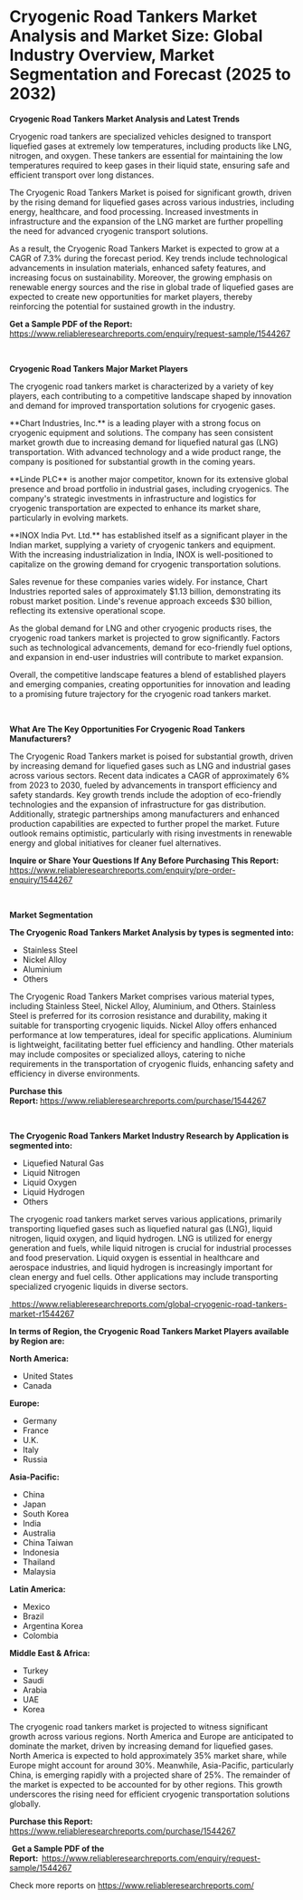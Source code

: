 <p><h1>Cryogenic Road Tankers Market Analysis and Market Size: Global Industry Overview, Market Segmentation and Forecast (2025 to 2032)</h1></p><p><strong>Cryogenic Road Tankers Market Analysis and Latest Trends</strong></p>
<p><p>Cryogenic road tankers are specialized vehicles designed to transport liquefied gases at extremely low temperatures, including products like LNG, nitrogen, and oxygen. These tankers are essential for maintaining the low temperatures required to keep gases in their liquid state, ensuring safe and efficient transport over long distances.</p><p>The Cryogenic Road Tankers Market is poised for significant growth, driven by the rising demand for liquefied gases across various industries, including energy, healthcare, and food processing. Increased investments in infrastructure and the expansion of the LNG market are further propelling the need for advanced cryogenic transport solutions.</p><p>As a result, the Cryogenic Road Tankers Market is expected to grow at a CAGR of 7.3% during the forecast period. Key trends include technological advancements in insulation materials, enhanced safety features, and increasing focus on sustainability. Moreover, the growing emphasis on renewable energy sources and the rise in global trade of liquefied gases are expected to create new opportunities for market players, thereby reinforcing the potential for sustained growth in the industry.</p></p>
<p><strong>Get a Sample PDF of the Report:&nbsp;</strong> <a href="https://www.reliableresearchreports.com/enquiry/request-sample/1544267?utm_campaign=2263&utm_medium=2&utm_source=Github&utm_content=ia&utm_term=17022025&utm_id=cryogenic-road-tankers">https://www.reliableresearchreports.com/enquiry/request-sample/1544267</a></p>
<p>&nbsp;</p>
<p><strong>Cryogenic Road Tankers Major Market Players</strong></p>
<p><p>The cryogenic road tankers market is characterized by a variety of key players, each contributing to a competitive landscape shaped by innovation and demand for improved transportation solutions for cryogenic gases.</p><p>**Chart Industries, Inc.** is a leading player with a strong focus on cryogenic equipment and solutions. The company has seen consistent market growth due to increasing demand for liquefied natural gas (LNG) transportation. With advanced technology and a wide product range, the company is positioned for substantial growth in the coming years.</p><p>**Linde PLC** is another major competitor, known for its extensive global presence and broad portfolio in industrial gases, including cryogenics. The company's strategic investments in infrastructure and logistics for cryogenic transportation are expected to enhance its market share, particularly in evolving markets.</p><p>**INOX India Pvt. Ltd.** has established itself as a significant player in the Indian market, supplying a variety of cryogenic tankers and equipment. With the increasing industrialization in India, INOX is well-positioned to capitalize on the growing demand for cryogenic transportation solutions.</p><p>Sales revenue for these companies varies widely. For instance, Chart Industries reported sales of approximately $1.13 billion, demonstrating its robust market position. Linde's revenue approach exceeds $30 billion, reflecting its extensive operational scope. </p><p>As the global demand for LNG and other cryogenic products rises, the cryogenic road tankers market is projected to grow significantly. Factors such as technological advancements, demand for eco-friendly fuel options, and expansion in end-user industries will contribute to market expansion. </p><p>Overall, the competitive landscape features a blend of established players and emerging companies, creating opportunities for innovation and leading to a promising future trajectory for the cryogenic road tankers market.</p></p>
<p>&nbsp;</p>
<p><strong>What Are The Key Opportunities For Cryogenic Road Tankers Manufacturers?</strong></p>
<p><p>The Cryogenic Road Tankers market is poised for substantial growth, driven by increasing demand for liquefied gases such as LNG and industrial gases across various sectors. Recent data indicates a CAGR of approximately 6% from 2023 to 2030, fueled by advancements in transport efficiency and safety standards. Key growth trends include the adoption of eco-friendly technologies and the expansion of infrastructure for gas distribution. Additionally, strategic partnerships among manufacturers and enhanced production capabilities are expected to further propel the market. Future outlook remains optimistic, particularly with rising investments in renewable energy and global initiatives for cleaner fuel alternatives.</p></p>
<p><strong>Inquire or Share Your Questions If Any Before Purchasing This Report:</strong> <a href="https://www.reliableresearchreports.com/enquiry/pre-order-enquiry/1544267?utm_campaign=2263&utm_medium=2&utm_source=Github&utm_content=ia&utm_term=17022025&utm_id=cryogenic-road-tankers">https://www.reliableresearchreports.com/enquiry/pre-order-enquiry/1544267</a></p>
<p>&nbsp;</p>
<p><strong>Market Segmentation</strong></p>
<p><strong>The Cryogenic Road Tankers Market Analysis by types is segmented into:</strong></p>
<p><ul><li>Stainless Steel</li><li>Nickel Alloy</li><li>Aluminium</li><li>Others</li></ul></p>
<p><p>The Cryogenic Road Tankers Market comprises various material types, including Stainless Steel, Nickel Alloy, Aluminium, and Others. Stainless Steel is preferred for its corrosion resistance and durability, making it suitable for transporting cryogenic liquids. Nickel Alloy offers enhanced performance at low temperatures, ideal for specific applications. Aluminium is lightweight, facilitating better fuel efficiency and handling. Other materials may include composites or specialized alloys, catering to niche requirements in the transportation of cryogenic fluids, enhancing safety and efficiency in diverse environments.</p></p>
<p><strong>Purchase this Report:&nbsp;</strong><a href="https://www.reliableresearchreports.com/purchase/1544267?utm_campaign=2263&utm_medium=2&utm_source=Github&utm_content=ia&utm_term=17022025&utm_id=cryogenic-road-tankers">https://www.reliableresearchreports.com/purchase/1544267</a></p>
<p>&nbsp;</p>
<p><strong>The Cryogenic Road Tankers Market Industry Research by Application is segmented into:</strong></p>
<p><ul><li>Liquefied Natural Gas</li><li>Liquid Nitrogen</li><li>Liquid Oxygen</li><li>Liquid Hydrogen</li><li>Others</li></ul></p>
<p><p>The cryogenic road tankers market serves various applications, primarily transporting liquefied gases such as liquefied natural gas (LNG), liquid nitrogen, liquid oxygen, and liquid hydrogen. LNG is utilized for energy generation and fuels, while liquid nitrogen is crucial for industrial processes and food preservation. Liquid oxygen is essential in healthcare and aerospace industries, and liquid hydrogen is increasingly important for clean energy and fuel cells. Other applications may include transporting specialized cryogenic liquids in diverse sectors.</p></p>
<p><a href="https://www.reliableresearchreports.com/global-cryogenic-road-tankers-market-r1544267?utm_campaign=2263&utm_medium=2&utm_source=Github&utm_content=ia&utm_term=17022025&utm_id=cryogenic-road-tankers">&nbsp;https://www.reliableresearchreports.com/global-cryogenic-road-tankers-market-r1544267</a></p>
<p><strong>In terms of Region, the Cryogenic Road Tankers Market Players available by Region are:</strong></p>
<p>
    <p> <strong> North America: </strong>
        <ul>
            <li>United States</li>
            <li>Canada</li>
        </ul>
        </p> 
    <p> <strong> Europe: </strong>
        <ul>
            <li>Germany</li>
            <li>France</li>
            <li>U.K.</li>
            <li>Italy</li>
            <li>Russia</li>
        </ul>
        </p> 
    <p> <strong> Asia-Pacific: </strong>
        <ul>
            <li>China</li>
            <li>Japan</li>
            <li>South Korea</li>
            <li>India</li>
            <li>Australia</li>
            <li>China Taiwan</li>
            <li>Indonesia</li>
            <li>Thailand</li>
            <li>Malaysia</li>
        </ul>
        </p> 
    <p> <strong> Latin America: </strong>
        <ul>
            <li>Mexico</li>
            <li>Brazil</li>
            <li>Argentina Korea</li>
            <li>Colombia</li>
        </ul>
        </p> 
    <p> <strong> Middle East & Africa: </strong>
        <ul>
            <li>Turkey</li>
            <li>Saudi</li>
            <li>Arabia</li>
            <li>UAE</li>
            <li>Korea</li>
        </ul>
    </p>
    </p>
<p><p>The cryogenic road tankers market is projected to witness significant growth across various regions. North America and Europe are anticipated to dominate the market, driven by increasing demand for liquefied gases. North America is expected to hold approximately 35% market share, while Europe might account for around 30%. Meanwhile, Asia-Pacific, particularly China, is emerging rapidly with a projected share of 25%. The remainder of the market is expected to be accounted for by other regions. This growth underscores the rising need for efficient cryogenic transportation solutions globally.</p></p>
<p><strong>Purchase this Report: </strong><a href="https://www.reliableresearchreports.com/purchase/1544267?utm_campaign=2263&utm_medium=2&utm_source=Github&utm_content=ia&utm_term=17022025&utm_id=cryogenic-road-tankers">https://www.reliableresearchreports.com/purchase/1544267</a></p>
<p>&nbsp;<strong>Get a Sample PDF of the Report:&nbsp;&nbsp;</strong><a href="https://www.reliableresearchreports.com/enquiry/request-sample/1544267?utm_campaign=2263&utm_medium=2&utm_source=Github&utm_content=ia&utm_term=17022025&utm_id=cryogenic-road-tankers">https://www.reliableresearchreports.com/enquiry/request-sample/1544267</a></p>
<p><strong></strong></p>
<p>Check more reports on <a href="https://www.reliableresearchreports.com/?utm_campaign=2263&utm_medium=2&utm_source=Github&utm_content=ia&utm_term=17022025&utm_id=cryogenic-road-tankers">https://www.reliableresearchreports.com/</a></p>